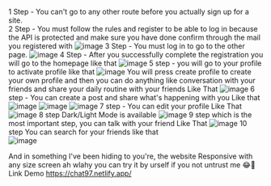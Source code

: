 1 Step - You can't go to any other route before you actually sign up for a site.    
2 Step - You must follow the rules and register to be able to log in because the API is protected and make sure you have done confirm through the mail you registered with
![image](https://github.com/Mohamed-Adel0/Instagram/assets/128996656/6891630c-def6-46d8-8244-d99a4993341d)
3 Step - You must log in to go to the other page.
![image](https://github.com/Mohamed-Adel0/Instagram/assets/128996656/c81843d9-5e26-4a0a-a61a-d158f4d7a256)
4 Step - After you successfully complete the registration you will go to the homepage like that
![image](https://github.com/Mohamed-Adel0/Instagram/assets/128996656/2a25373e-5bd7-452a-b79d-6b61206b158f)
5 step - you will go to your profile to activate profile like that
![image](https://github.com/Mohamed-Adel0/Instagram/assets/128996656/829a2143-0f94-4c65-bf1a-d59e61272f7b)
You will press create profile to create your own profile and then you can do anything like conversation with your friends and share your daily routine with your friends Like That
![image](https://github.com/Mohamed-Adel0/Instagram/assets/128996656/3c4c01ca-8da4-40ec-a062-74ce14544819)
6 step - You can create a post and share what's happening with you Like that
![image](https://github.com/Mohamed-Adel0/Instagram/assets/128996656/0a3f7296-8f43-4922-93bd-54527ab7341b)
![image](https://github.com/Mohamed-Adel0/Instagram/assets/128996656/2c257922-624c-4d96-9c42-6d86cf72310a)
![image](https://github.com/Mohamed-Adel0/Instagram/assets/128996656/eec530d4-8a24-493d-bc54-dbb490d5ea22)
7 step - You can edit your profile Like That
![image](https://github.com/Mohamed-Adel0/Instagram/assets/128996656/32c6252b-8253-48e9-9ff5-90d69ba18dbf)
8 step Dark/Light Mode is available
![image](https://github.com/Mohamed-Adel0/Instagram/assets/128996656/151e82bc-cf05-4956-b908-fefac3f05ca4)
9 step which is the most important step, you can talk with your friend Like That
![image](https://github.com/Mohamed-Adel0/Instagram/assets/128996656/1e44d679-c41c-4f33-ac40-f40097645796)
10 step You can search for your friends like that  
![image](https://github.com/Mohamed-Adel0/Instagram/assets/128996656/f3e1efd0-c4e7-4625-b6ca-706bf58a6e58)
  
And in something I've been hiding to you're, the website Responsive with any size screen ah wlahy you can try it by urself if you not untrust me 😂🤣  
Link Demo
https://chat97.netlify.app/
